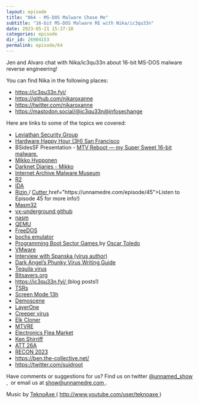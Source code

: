 ```yaml
---
layout: episode
title: "064 - MS-DOS Malware Chose Me"
subtitle: "16-bit MS-DOS Malware RE with Nika/ic3qu33n"
date: 2023-05-21 15:37:18
categories: episode
dir_id: 26904153
permalink: episode/64
---
```

<p dir="ltr">
 Jen and Alvaro chat with Nika/ic3qu33n about 16-bit MS-DOS malware reverse engineering!
</p>
<p dir="ltr">
 You can find Nika in the following places:
</p>
<ul>
 <li dir="ltr">
  <a href="https://ic3qu33n.fyi/">
   https://ic3qu33n.fyi/
  </a>
 </li>
 <li dir="ltr">
  <a href="https://github.com/nikaroxanne">
   https://github.com/nikaroxanne
  </a>
 </li>
 <li dir="ltr">
  <a href="https://twitter.com/nikaroxanne">
   https://twitter.com/nikaroxanne
  </a>
 </li>
 <li dir="ltr">
  <a href="https://mastodon.social/@ic3qu33n@infosec.exchange">
   https://mastodon.social/@ic3qu33n@infosechange
  </a>
 </li>
</ul>
<p dir="ltr">
 Here are links to some of the topics we covered:
</p>
<ul>
 <li dir="ltr">
  <a href="https://www.leviathansecurity.com/">
   Leviathan Security Group
  </a>
 </li>
 <li dir="ltr">
  <a href="https://www.meetup.com/hardwarehappyhoursf/">
   Hardware Happy Hour (3H) San Francisco
  </a>
 </li>
 <li dir="ltr">
  BSidesSF Presentation -
  <a href="https://www.youtube.com/watch?v=XIa0ThCbLfs">
   MTV Reboot — my Super Sweet 16-bit malware.
  </a>
 </li>
 <li dir="ltr">
  <a href="https://mikko.com/">
   Mikko Hypponen
  </a>
 </li>
 <li dir="ltr">
  <a href="https://darknetdiaries.com/episode/74/">
   Darknet Diaries - Mikko
  </a>
 </li>
 <li dir="ltr">
  <a href="https://archive.org/details/malwaremuseum">
   Internet Archive Malware Museum
  </a>
 </li>
 <li dir="ltr">
  <a href="https://rada.re/n/">
   R2
  </a>
 </li>
 <li dir="ltr">
  <a href="https://hex-rays.com/ida-pro/">
   IDA
  </a>
 </li>
 <li dir="ltr">
  <a href="https://rizin.re/">
   Rizin
  </a>
  /
  <a href="https://cutter.re/">
   Cutter
  </a>
  href="https://unnamedre.com/episode/45"&gt;Listen to Episode 45 for more info!)
 </li>
 <li dir="ltr">
  <a href="http://www.masm32.com/">
   Masm32
  </a>
 </li>
 <li dir="ltr">
  <a href="https://github.com/vxunderground">
   vx-underground github
  </a>
 </li>
 <li dir="ltr">
  <a href="https://www.nasm.us/">
   nasm
  </a>
 </li>
 <li dir="ltr">
  <a href="https://www.qemu.org/">
   QEMU
  </a>
 </li>
 <li dir="ltr">
  <a href="https://www.freedos.org/">
   FreeDOS
  </a>
 </li>
 <li dir="ltr">
  <a href="https://bochs.sourceforge.io/">
   bochs emulator
  </a>
 </li>
 <li dir="ltr">
  <a href="https://www.lulu.com/shop/oscar-toledo-gutierrez/programming-boot-sector-games/paperbproduct-24188564.html?page=1&amp;pageSize=4">
   Programming Boot Sector Games
  </a>
  by
  <a href="https://nanochess.org/">
   Oscar Toledo
  </a>
 </li>
 <li dir="ltr">
  <a href="https://www.vmware.com/">
   VMware
  </a>
 </li>
 <li dir="ltr">
  <a href="https://web.archive.org/web/20131102043450/http://vxheaven.org/lib/static/vivspansk.htm">
   Interview with Spanska (virus author)
  </a>
 </li>
 <li dir="ltr">
  <a href="https://github.com/maestron/hacking-tutorials/blob/masDark%20Angel's%20Phunky%20Virus%20Writing%20Guide%20.txt">
   Dark Angel’s Phunky Virus Writing Guide
  </a>
 </li>
 <li dir="ltr">
  <a href="http://virus.wikidot.com/tequila">
   Tequila virus
  </a>
 </li>
 <li dir="ltr">
  <a href="http://www.bitsavers.org/">
   Bitsavers.org
  </a>
 </li>
 <li dir="ltr">
  <a href="https://ic3qu33n.fyi/">
   https://ic3qu33n.fyi/
  </a>
  (blog posts!)
 </li>
 <li dir="ltr">
  <a href="https://en.wikipedia.org/wiki/Terminate-and-stay-resident_program">
   TSRs
  </a>
 </li>
 <li dir="ltr">
  <a href="https://en.wikipedia.org/wiki/Mode_13h">
   Screen Mode 13h
  </a>
 </li>
 <li dir="ltr">
  <a href="https://en.wikipedia.org/wiki/Demoscene">
   Demoscene
  </a>
 </li>
 <li dir="ltr">
  <a href="https://l1demo.org/">
   LayerOne
  </a>
 </li>
 <li dir="ltr">
  <a href="https://en.wikipedia.org/wiki/Creeper_and_Reaper">
   Creeper virus
  </a>
 </li>
 <li dir="ltr">
  <a href="https://en.wikipedia.org/wiki/Elk_Cloner">
   Elk Cloner
  </a>
 </li>
 <li dir="ltr">
  <a href="https://www.meetup.com/mountain-view-reverse-engineering-meetup/">
   MTVRE
  </a>
 </li>
 <li dir="ltr">
  <a href="https://www.electronicsfleamarket.com/">
   Electronics Flea Market
  </a>
 </li>
 <li dir="ltr">
  <a href="https://www.righto.com/">
   Ken Shirriff
  </a>
 </li>
 <li dir="ltr">
  <a href="https://github.com/diamondman/att26a">
   ATT 26A
  </a>
 </li>
 <li dir="ltr">
  <a href="https://recon.cx/2023/">
   RECON 2023
  </a>
 </li>
 <li dir="ltr">
  <a href="https://ben.the-collective.net/">
   https://ben.the-collective.net/
  </a>
 </li>
 <li dir="ltr">
  <a href="https://twitter.com/suidroot">
   https://twitter.com/suidroot
  </a>
 </li>
</ul>
<p dir="ltr">
 Have comments or suggestions for us? Find us on twitter
 <a href="https://twitter.com/unnamed_show">
  @unnamed_show
 </a>
 ,  or email us at
 <a href="mailto:show@unnamedre.com">
  show@unnamedre.com
 </a>
 .
</p>
<p dir="ltr">
 Music by
 <a href="http://www.teknoaxe.com">
  TeknoAxe
 </a>
 (
 <a href="http://www.youtube.com/user/teknoaxe">
  http://www.youtube.com/user/teknoaxe
 </a>
 )
</p>
<p>
</p>
